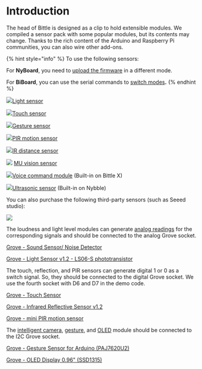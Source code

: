 # Introduction

The head of Bittle is designed as a clip to hold extensible modules. We compiled a sensor pack with some popular modules, but its contents may change. Thanks to the rich content of the Arduino and Raspberry Pi communities, you can also wire other add-ons.&#x20;

{% hint style="info" %}
To use the following sensors:

For **NyBoard**, you need to [upload the firmware](https://docs.petoi.com/upload-firmware#nyboard) in a different mode.

For **BiBoard**, you can use the serial commands to [switch modes](../arduino-ide/upload-sketch-for-biboard.md#id-2.8-swith-mode-via-the-serial-commands)**.**
{% endhint %}

![](../.gitbook/assets/DoubleLight\_New.png)[Light sensor](https://docs.petoi.com/extensive-modules/light-sensor)

![](<../.gitbook/assets/DoubleTouch\_New (1).png>)[Touch sensor](https://docs.petoi.com/extensive-modules/touch-sensor)

![](<../.gitbook/assets/Gesture\_New (1).png>)[Gesture sensor](https://docs.petoi.com/extensive-modules/gesture-sensor)

![](../.gitbook/assets/PIR\_New.png)[PIR motion sensor](https://docs.petoi.com/extensive-modules/pir-motion-sensor)

![](../.gitbook/assets/IRdistance\_New.png)[IR distance sensor](https://docs.petoi.com/extensible-modules/ir-distance-sensor)

![](../.gitbook/assets/VisionSensor.jpg)   [MU vision sensor](https://docs.petoi.com/extensive-modules/mu-camera)

![](../.gitbook/assets/voice05.jpg)[Voice command module](https://docs.petoi.com/extensible-modules/voice-command-module) (Built-in on Bittle X)

![](../.gitbook/assets/Ultra\_01.jpg)[Ultrasonic sensor](https://docs.petoi.com/extensive-modules/ultrasonic-sensor) (Built-in on Nybble)

You can also purchase the following third-party sensors (such as Seeed studio):

![](../.gitbook/assets/extensible-modules.jpg)

The loudness and light level modules can generate [analog readings](https://github.com/PetoiCamp/OpenCat/tree/main/ModuleTests/test\_Loudness\_Light) for the corresponding signals and should be connected to the analog Grove socket.&#x20;

&#x20;<img src="../.gitbook/assets/sound-sensor.png" alt="" data-size="original">[Grove - Sound Sensor/ Noise Detector](https://www.seeedstudio.com/Grove-Loudness-Sensor.html)

<img src="../.gitbook/assets/light-sensor.png" alt="" data-size="original">[Grove - Light Sensor v1.2 - LS06-S phototransistor](https://www.seeedstudio.com/Grove-Light-Sensor-v1-2-LS06-S-phototransistor.html)

The touch, reflection, and PIR sensors can generate digital 1 or 0 as a switch signal. So, they should be connected to the digital Grove socket. We use the fourth socket with D6 and D7 in the demo code.

&#x20;<img src="../.gitbook/assets/touch-sensor.png" alt="" data-size="original">[Grove - Touch Sensor](https://www.seeedstudio.com/Grove-Touch-Sensor.html)

<img src="../.gitbook/assets/reflection-sensor.png" alt="" data-size="original">[Grove - Infrared Reflective Sensor v1.2](https://www.seeedstudio.com/Grove-Infrared-Reflective-Sensor-v1-2.html)

<img src="../.gitbook/assets/PIR-motion-sensor.png" alt="" data-size="original">[Grove - mini PIR motion sensor](https://www.seeedstudio.com/Grove-mini-PIR-motion-sensor-p-2930.html)

The [intelligent camera](https://github.com/PetoiCamp/BallTracking), [gesture](https://github.com/PetoiCamp/OpenCat/tree/main/ModuleTests/testGesture), and [OLED](https://github.com/PetoiCamp/OpenCat/tree/main/ModuleTests/testOLED) module should be connected to the I2C Grove socket.&#x20;

<img src="../.gitbook/assets/gesture-sensor.png" alt="" data-size="original">[Grove - Gesture Sensor for Arduino (PAJ7620U2)](https://www.seeedstudio.com/Grove-Gesture-PAJ7620U2.html)

<img src="../.gitbook/assets/OLED.png" alt="" data-size="original">[Grove - OLED Display 0.96" (SSD1315)](https://www.seeedstudio.com/Grove-OLED-Display-0-96-SSD1315-p-4294.html)
